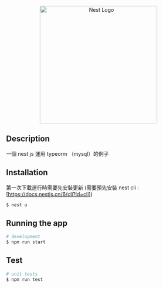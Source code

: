 <p align="center">
  <a href="http://nestjs.com/" target="blank"><img src="https://nestjs.com/img/logo_text.svg" width="320" alt="Nest Logo" /></a>
</p>

## Description

一個 nest js 運用 typeorm （mysql）的例子

## Installation

第一次下載運行時需要先安裝更新
(需要預先安裝 nest cli : [https://docs.nestjs.cn/6/cli?id=cli])

```bash
$ nest u
```

## Running the app

```bash
# development
$ npm run start

```

## Test

```bash
# unit tests
$ npm run test

```

